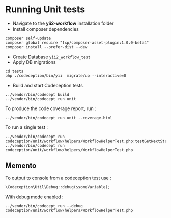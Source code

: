 # Running Unit tests

- Navigate to the **yii2-workflow** installation folder
- Install composer dependencies

```
composer self-update
composer global require "fxp/composer-asset-plugin:1.0.0-beta4"
composer install --prefer-dist --dev
```
- Create Database `yii2_workflow_test`
- Apply DB migrations

```
cd tests
php ./codeception/bin/yii  migrate/up --interactive=0
```

- Build and start Codeception tests

```
../vendor/bin/codecept build
../vendor/bin/codecept run unit
```

To produce the code coverage report, run :

```
../vendor/bin/codecept run unit --coverage-html
```

To run a single test :
```
../vendor/bin/codecept run codeception/unit/workflow/helpers/WorkflowHelperTest.php:testGetNextStatus
../vendor/bin/codecept run codeception/unit/workflow/helpers/WorkflowHelperTest.php
```


## Memento

To output to console from a codeception test use :
```
\Codeception\Util\Debug::debug($someVariable);
```

With debug mode enabled :
```
../vendor/bin/codecept run --debug codeception/unit/workflow/helpers/WorkflowHelperTest.php
```
